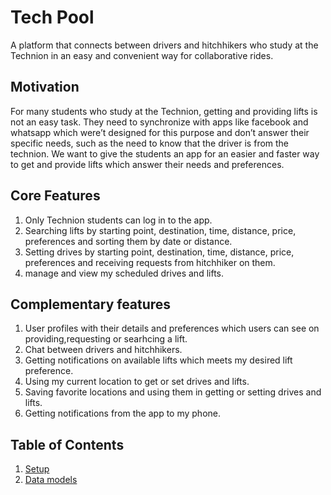 # Tech Pool
A platform that connects between drivers and hitchhikers who study at the Technion in an easy and convenient way for collaborative rides.

## Motivation
For many students who study at the Technion, getting and providing lifts is not an easy task. They need to synchronize with apps like facebook and whatsapp which were’t designed for this purpose and don’t answer their specific needs, such as the need to know that the driver is from the technion. We want to give the students an app for an easier and faster way to get and provide lifts which answer their needs and preferences. 

## Core Features
1. Only Technion students can log in to the app.
2. Searching lifts by starting point, destination, time, distance, price, preferences and sorting them by date or distance.
3. Setting drives by starting point, destination, time, distance, price, preferences and receiving requests from hitchhiker on them.
4. manage and view my scheduled drives and lifts.

## Complementary features
1. User profiles with their details and preferences which users can see on providing,requesting or searhcing a lift.
2. Chat between drivers and hitchhikers.
3. Getting notifications on available lifts which meets my desired lift preference.
4. Using my current location to get or set drives and lifts.
5. Saving favorite locations and using them in getting or setting drives and lifts.
6. Getting notifications from the app to my phone.

## Table of Contents
1. [Setup](docs/setup.md)
2. [Data models](docs/data-models.md)
